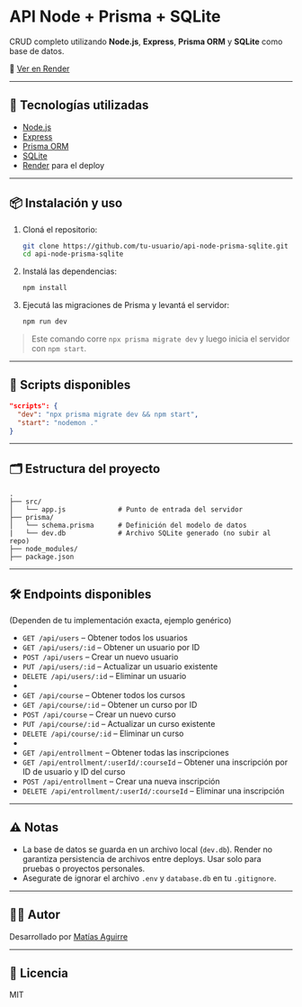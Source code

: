 # API Node + Prisma + SQLite

CRUD completo utilizando **Node.js**, **Express**, **Prisma ORM** y **SQLite** como base de datos.

🔗 [Ver en Render](https://api-node-prisma-sqlite.onrender.com/api)

---

## 🚀 Tecnologías utilizadas

- [Node.js](https://nodejs.org/)
- [Express](https://expressjs.com/)
- [Prisma ORM](https://www.prisma.io/)
- [SQLite](https://www.sqlite.org/)
- [Render](https://render.com/) para el deploy

---

## 📦 Instalación y uso

1. Cloná el repositorio:
   ```bash
   git clone https://github.com/tu-usuario/api-node-prisma-sqlite.git
   cd api-node-prisma-sqlite
   ```

2. Instalá las dependencias:
   ```bash
   npm install
   ```

3. Ejecutá las migraciones de Prisma y levantá el servidor:
   ```bash
   npm run dev
   ```

> Este comando corre `npx prisma migrate dev` y luego inicia el servidor con `npm start`.

---

## 🔄 Scripts disponibles

```json
"scripts": {
  "dev": "npx prisma migrate dev && npm start",
  "start": "nodemon ."
}
```

---

## 🗂️ Estructura del proyecto

```
.
├── src/
│   └── app.js             # Punto de entrada del servidor
├── prisma/
│   └── schema.prisma      # Definición del modelo de datos
|   └── dev.db             # Archivo SQLite generado (no subir al repo)
├── node_modules/
├── package.json
```

---

## 🛠️ Endpoints disponibles

(Dependen de tu implementación exacta, ejemplo genérico)

- `GET /api/users` – Obtener todos los usuarios
- `GET /api/users/:id` – Obtener un usuario por ID
- `POST /api/users` – Crear un nuevo usuario
- `PUT /api/users/:id` – Actualizar un usuario existente
- `DELETE /api/users/:id` – Eliminar un usuario
- 
- `GET /api/course` – Obtener todos los cursos
- `GET /api/course/:id` – Obtener un curso por ID
- `POST /api/course` – Crear un nuevo curso
- `PUT /api/course/:id` – Actualizar un curso existente
- `DELETE /api/course/:id` – Eliminar un curso
-
- `GET /api/entrollment` – Obtener todas las inscripciones
- `GET /api/entrollment/:userId/:courseId` – Obtener una inscripción por ID de usuario y ID del curso
- `POST /api/entrollment` – Crear una nueva inscripción
- `DELETE /api/entrollment/:userId/:courseId` – Eliminar una inscripción

---

## ⚠️ Notas

- La base de datos se guarda en un archivo local (`dev.db`). Render no garantiza persistencia de archivos entre deploys. Usar solo para pruebas o proyectos personales.
- Asegurate de ignorar el archivo `.env` y `database.db` en tu `.gitignore`.

---

## 🧑‍💻 Autor

Desarrollado por [Matías Aguirre](https://github.com/mataguirre7)

---

## 📄 Licencia

MIT
